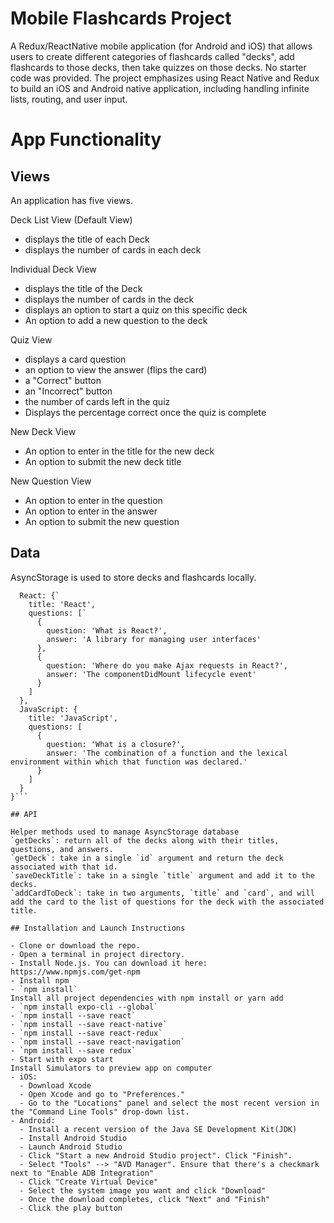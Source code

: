 # Mobile Flashcards Project

A Redux/ReactNative mobile application (for Android and iOS) that allows users to create different categories of flashcards called "decks", add flashcards to those decks, then take quizzes on those decks. No starter code was provided. The project emphasizes using React Native and Redux to build an iOS and Android native application, including handling infinite lists, routing, and user input.

# App Functionality

## Views

An application has five views.

Deck List View (Default View)
- displays the title of each Deck
- displays the number of cards in each deck

Individual Deck View
- displays the title of the Deck
- displays the number of cards in the deck
- displays an option to start a quiz on this specific deck
- An option to add a new question to the deck

Quiz View
-  displays a card question
- an option to view the answer (flips the card)
- a "Correct" button
- an "Incorrect" button
- the number of cards left in the quiz
- Displays the percentage correct once the quiz is complete

New Deck View
- An option to enter in the title for the new deck
- An option to submit the new deck title

New Question View
- An option to enter in the question
- An option to enter in the answer
- An option to submit the new question

## Data
AsyncStorage is used to store decks and flashcards locally.

```{
  React: {`
    title: 'React',
    questions: [`
      {
        question: 'What is React?',
        answer: 'A library for managing user interfaces'
      },
      {
        question: 'Where do you make Ajax requests in React?',
        answer: 'The componentDidMount lifecycle event'
      }
    ]
  },
  JavaScript: {
    title: 'JavaScript',
    questions: [
      {
        question: 'What is a closure?',
        answer: 'The combination of a function and the lexical environment within which that function was declared.'
      }
    ]
  }
}```

## API

Helper methods used to manage AsyncStorage database
`getDecks`: return all of the decks along with their titles, questions, and answers. 
`getDeck`: take in a single `id` argument and return the deck associated with that id. 
`saveDeckTitle`: take in a single `title` argument and add it to the decks. 
`addCardToDeck`: take in two arguments, `title` and `card`, and will add the card to the list of questions for the deck with the associated title. 

## Installation and Launch Instructions

- Clone or download the repo.
- Open a terminal in project directory.
- Install Node.js. You can download it here: https://www.npmjs.com/get-npm
- Install npm
- `npm install`
Install all project dependencies with npm install or yarn add
- `npm install expo-cli --global`
- `npm install --save react`
- `npm install --save react-native`
- `npm install --save react-redux`
- `npm install --save react-navigation`
- `npm install --save redux`
- Start with expo start
Install Simulators to preview app on computer
- iOS:
  - Download Xcode
  - Open Xcode and go to "Preferences."
  - Go to the "Locations" panel and select the most recent version in the "Command Line Tools" drop-down list.
- Android:
  - Install a recent version of the Java SE Development Kit(JDK)
  - Install Android Studio
  - Launch Android Studio
  - Click "Start a new Android Studio project". Click "Finish".
  - Select "Tools" --> "AVD Manager". Ensure that there's a checkmark next to "Enable ADB Integration"
  - Click "Create Virtual Device"
  - Select the system image you want and click "Download"
  - Once the download completes, click "Next" and "Finish"
  - Click the play button
